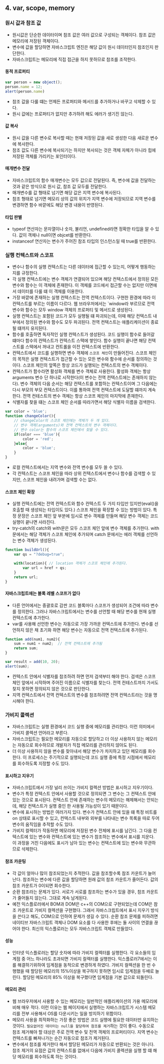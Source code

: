 ## 4. var, scope, memory

### 원시 값과 참조 값
- 원시값은 단순한 데이터이며 참조 값은 여러 값으로 구성되는 객체이다. 참조 값은 메모리에 저장된 객체이다.
- 변수에 값을 할당하면 자바스크립트 엔진은 해당 값이 원시 데이터인지 참조인지 판단한다.
- 자바스크립트는 메모리에 직접 접근을 하지 못하므로 참조를 조작한다.

#### 동적 프로퍼티
```javascript
var person = new object();
person.name = 12;
alert(person.name)
```

- 참조 값을 다룰 떄는 언제든 프로퍼티와 메서드를 추가하거나 바꾸고 삭제할 수 있다.
- 원시 값에는 프로퍼티가 없지만 추가하려 해도 에러가 생기진 않는다.

#### 값 복사
- 원시 값을 다른 변수로 복사할 때는 현재 저장된 값을 새로 생성한 다음 새로운 변수에 복사한다.
- 참조 값도 다른 변수에 복사되기는 하지만 복사되는 것은 객체 자체가 아니라 힙에 저장된 객체를 가리키는 포인터이다.

#### 매개변수 전달
- 자바스크립트의 함수 매개변수는 모두 값으로 전달된다. 즉, 변수에 값을 전달하는 것과 같은 방식으로 원시 값, 참조 값 모두를 전달한다.
- 매개변수를 값 형태로 넘기면 해당 값은 지역 변수에 복사된다.
- 참조 형태로 넘기면 메모리 상의 값의 위치가 지역 변수에 저장되므로 지역 변수를 변경하면 함수 바깥에도 해당 변경 내용이 반영된다.

#### 타입 판별
- typeof 연산자는 문자열이나 숫자, 불리언, undefined라면 정확한 타입을 알 수 있다. 값이 객체나 null이면 objcet를 반환한다.
- instanceof 연산자는 변수가 주어진 참조 타입의 인스턴스일 때 true를 반환한다.

### 실행 컨텍스트와 스코프
- 변수나 함수의 실행 컨텍스트는 다른 데이터에 접근할 수 있는지, 어떻게 행동하는지를 규정한다.
- 각 실행 컨텍스트에는 변수 객체가 연결되어 있으며 해당 컨텍스트에서 정의된 모든 변수와 함수는 이 객체에 존재한다. 이 객체를 코드에서 접근할 수는 없지만 이면에서 데이터를 다룰 떄 이 객체를 이용한다.
- 가장 바깥에 존재하는 실행 컨텍스트는 전역 컨텍스트이다. 구현한 환경에 따라 이 컨텍스트를 부르는 이름이 다르다. 웹 브라우저에서는 `window라 부르므로 전역 변수와 함수는 모두 window 객체의 프로퍼티 및 메서드로 생성된다.
- 실행 컨텍스트는 포함된 코드가 모두 실행될 떄 파괴되는데, 이때 해당 컨텍스트 내부에서 정의된 변수와 함수도 모두 파괴된다. 전역 컨텍스트는 애플리케이션이 종료될 떄까지 유지된다.
- 함수를 호출하면 독자적인 실행 컨텍스트가 생성된다. 코드 실행이 함수로 들어갈 떄마다 함수의 컨텍스트가 컨텍스트 스택에 쌓인다. 함수 실행이 끝나면 해당 컨텍스트를 스택에서 꺼내고 컨트롤을 이전 컨텍스트에 반환한다.
- 컨텍스트에서 코드를 실행하면 변수 객체에 `스코프 체인`이 만들어진다. 스코프 체인의 목적은 실행 컨텍스트가 접근할 수 있는 모든 변수와 함수에 순서를 정의하는 것이다. 스코프 체인의 앞쪽은 항상 코드가 실행되는 컨텍스트의 변수 객체이다.
- 컨텍스트가 함수라면 활성화 객체를 변수 객체로 사용한다. 활성화 객체는 항상 arguments 변수 단 하나로 시작한다(이 변수는 전역 컨텍스트에는 존재하지 않는다). 변수 객체의 다음 순서는 해당 컨텍스트를 포함하는 컨텍스트이며 그 다음에는 다시 부모의 부모 컨텍스트이다. 이를 통하여 전역 컨텍스트에 도달할 떄까지 계속한다. 전역 컨테스트의 변수 객체는 항상 스코프 체인의 마지막에 존재한다.
- 식별자를 찾을 떄는 스코프 체인 순서를 따라가면서 해당 식별자 이름을 검색한다.

```javascript
var color = 'blue';
function changeColor(){
    // changeColor의 스코프 체인에는 객체가 두 개 있다.
    // 변수 객체(arguments)와 전역 컨텍스트의 변수 객체이다.
    // 변수 color는 함수의 스코프 체인에서 찾을 수 있다.
    if(color === 'blue'){
        color = 'red';
    }else{
        color = 'blue';
    }
}
```

- 로컬 컨텍스트에서는 지역 변수와 전역 변수를 모두 쓸 수 있다.
- 각 컨텍스트는 스코프 체인을 따라 상위 컨텍스트에서 변수나 함수를 검색할 수 있지만, 스코프 체인을 내려가며 검색할 수는 없다.

#### 스코프 체인 확장
- 실행 컨텍스트에는 전역 컨텍스트와 함수 컨텍스트 두 가지 타입만 있지만(eval()을 호출할 때 생성되는 타입이도 있다.) 스코프 체인을 확장할 수 있는 방법이 있다. 특정 문장은 스코프 체인 앞 부분에 임시로 변수 객체를 만들며 해당 변수 객체는 코드 실행이 끝나면 사라진다.
- try-catch의 catch와 with문은 모두 스코프 체인 앞에 변수 객체를 추가한다. with 문에서는 해당 객체가 스코프 체인에 추가되며 catch 문에서는 에러 객체를 선언하는 변수 객체가 생성된다.

```javascript
function buildUrl(){
    var qs = "?debug=true";

    with(location){ // location 객체가 스코프 체인에 추가된다.
        var url = href + qs;
    }
    return url;
}
```

#### 자바스크립트에는 블록 레벨 스코프가 없다
- 다른 언어에서는 중괄호로 감싼 코드 블록마다 스코프가 생성되어 조건에 따라 변수를 정의한다. 그러나 자바스크립트에서는 변수를 선언할 때 해당 변수를 현재 실행 컨텍스트에 추가한다.
- var를 사용해 선언한 변수는 자동으로 가장 가까운 컨텍스트에 추가한다. 변수를 선언하지 않은 채 초기화 하면 해당 변수는 자동으로 전역 컨텍스트에 추가된다.

```javascript
function add(num1, num2){
    sum = num1 + num2;  // 전역 컨텍스트에 추가됨
    return sum;
}

var result = add(10, 20);
alert(sum);
```

- 컨텍스트 안에서 식별자를 참조하려 하면 먼저 검색부터 해야 한다. 검색은 스코프 체인 앞에서 시작하며 주어진 이름으로 식별자를 찾는다. 전역 컨테스트까지 가서도 찾지 못하면 정의되지 않은 것으로 판단한다.
- 지역 컨텍스트에서 전역 컨텍스트의 변수를 참조하려면 전역 컨텍스트라는 것을 명시해야 한다.

### 가비지 콜렉션
- 자바스크립트는 실행 환경에서 코드 실행 중에 메모리를 관리한다. 이런 의미에서 가비지 콜렉션 언어라고 부른다.
- 자바스크립트는 필요한 메모리를 자동으로 할당하고 더 이상 사용하지 않는 메모리는 자동으로 회수하므로 개발자가 직접 메모리를 관리하지 않아도 된다.
- 더 이상 사용하지 않을 변수를 찾아내서 해당 변수가 차지하고 있던 메모리를 회수한다. 이 프로세스는 주기적으로 실행되는데 코드 실행 중에 특정 시점에서 메모리를 회수하도록 지정할 수도 있다.

#### 표시하고 지우기
- 자바스크립트에서 가장 널리 쓰이는 가비지 컬렉션 방법은 표시하고 지우기이다. 
- 변수가 특정 컨텍스트 안에서 사용할 것으로 정의되면 그 변수는 그 컨텍스트 안에 있는 것으로 표시된다. 컨텍스트 안에 존재하는 변수의 메모리는 해제해서는 안되는데, 해당 컨텍스트가 실행 중인 한 사용될 가능성이 있기 때문이다.
- 변수에 표시하는 방법은 여러가지 있다. 변수가 컨텍스트 안에 있을 떄 특정 비트를 on 상태로 표시할 수 있고, 컨텍스트 내부와 외부를 나타내는 변수 목록을 따로 두어 변수의 움직임을 추적할 수도 있다.
- 가비지 컬렉터가 작동하면 메모리에 저장된 변수 전체에 표시를 남긴다. 그 다음 컨텍스트에 있는 변수와 컨텍스트에 있는 변수가 참조하는 변수에서 표시를 지운다. 이 과정을 거친 다음에도 표시가 남아 있는 변수는 컨텍스트에 있는 변수와 무관하므로 삭제한다.

#### 참조 카운팅
- 각 값이 얼마나 많이 참조되었는지 추적한다. 값을 참조할수록 참조 카운트가 늘어난다. 참조하는 변수에 다른 값을 할당하면 원래 값의 참조 카운트가 줄어든다. 값의 참조 카운트가 0이되면 회수한다.
- 순환 참조라는 문제가 있다. 서로가 서로를 참조하는 변수가 있을 경우, 참조 카운트가 줄어들지 않는다. 그대로 계속 남게된다.
- 예전 익스플로러에서 BOM과 DOM은 c++의 COM으로 구현되었는데 COM은 참조 카운트로 가비지 컬렉션을 구현했다. 그래서 자바스크립트에서 표시 지우기 방식을 쓴다고 해도, COM으로 인하여 문제가 생길 수 있다. 순환 참조 문제를 피하려면 네이티브 자바스크립트 객체나 DOM 요소를 다 사용한 후에는 둘 사이의 연결을 끊어야 한다. 최신의 익스플로러는 모두 자바스크립트 객체로 만들었다.

#### 성능
- 인터넷 익스플로러는 할당 숫자에 따라 가비지 컬렉터를 실행한다. 각 요소들의 임계점 중 어느 하나라도 초과되면 가비지 컬렉터를 실행한다. 익스플로러7에서는 이를 해결하기위하여 임계점을 동적으로 변경하게 하였다. 가비지 컬렉션을 한 번 수행했을 때 할당된 메모리의 15%이상을 복구하지 못하면 임시로 임계점을 두배로 늘린다. 할당된 메모리의 85% 이상을 복구했다면 임계점을 기본 값으로 되돌린다.

#### 메모리 관리
- 웹 브라우저에서 사용할 수 있는 메모리는 일반적인 애플리케이션의 가용 메모리에 비해 매우 적다. 이런 이유는 웹 페이지에서 실행하는 자바스크립트가 시스템 메모리를 전부 사용해서 OS를 다운시키는 일을 방지하기 위함이다.
- 메모리 사용을 최적화하는 가장 좋은 방법은 코드 실행에 필요한 데이터만 유지하는 것이다. `필요없어진 데이터는 null을 할당하여 참조를 제거`하는 것이 좋다. 수동으로 참조 제거해야 할 대상은 주로 전역 변수 및 전역 객체의 프로퍼티이다. 지역 변수는 컨텍스트를 빠져나가는 순간 자동으로 참조가 제거된다.
- 변수에서 참조를 제거한다 해서 할당된 메모리가 자동으로 반환되는 것은 아니다. 참조 제거의 요점은 값의 컨텍스트를 없애서 다음에 가비지 콜렉션을 실행 할 떄 해당 메모리를 회수하도록 하는 것이다.